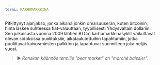 ```yaml
---
termi: KARHUMARKKINA
---
```


Pitkittynyt ajanjakso, jonka aikana jonkin omaisuuserän, kuten bitcoinin, hinta laskee suhteessa fiat-valuuttaan, tyypillisesti Yhdysvaltain dollariin. Sen julkaisusta vuonna 2009 lähtien BTC:n karhumarkkinasyklit vaikuttavat olevan sidoksissa puolituksiin, aikataulutettuihin tapahtumiin, jotka puolittavat kaivosmiesten palkkion ja tapahtuvat suunnilleen joka neljäs vuosi.

> ► *Ranskan käännös termille "bear market" on "marché baissier".*